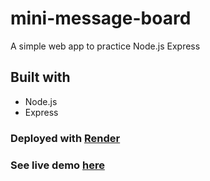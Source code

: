 # mini-message-board

A simple web app to practice Node.js Express

## Built with
- Node.js
- Express

### Deployed with [Render](https://render.com/)

### See live demo [here](https://mini-message-board-3nrh.onrender.com/)


